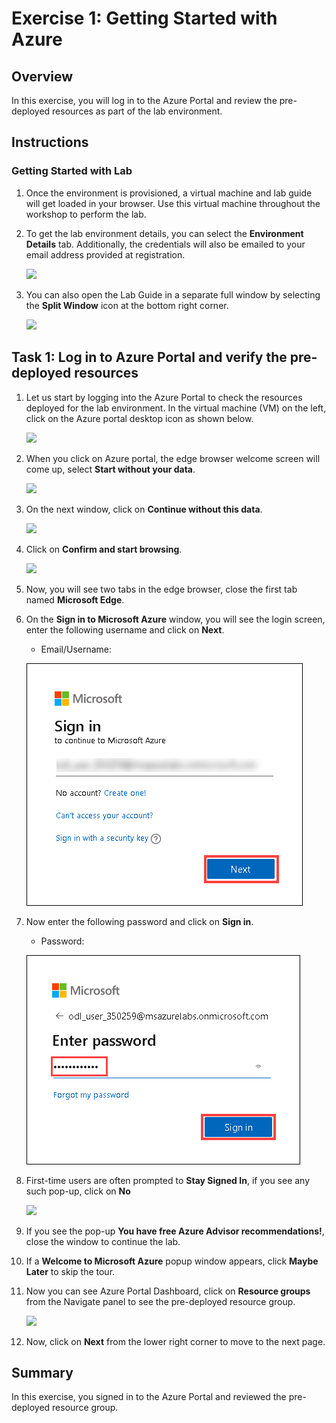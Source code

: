 # Exercise 1: Getting Started with Azure 


## Overview

In this exercise, you will log in to the Azure Portal and review the pre-deployed resources as part of the lab environment.


## Instructions

### Getting Started with Lab

1. Once the environment is provisioned, a virtual machine and lab guide will get loaded in your browser. Use this virtual machine throughout the workshop to perform the lab.

1. To get the lab environment details, you can select the **Environment Details** tab. Additionally, the credentials will also be emailed to your email address provided at registration.

    ![](../main/01-Images/envdetails.png)
    
1. You can also open the Lab Guide in a separate full window by selecting the **Split Window** icon at the bottom right corner.

    ![](../main/01-Images/splitwindow.png)
    
    
## Task 1: Log in to Azure Portal and verify the pre-deployed resources

1. Let us start by logging into the Azure Portal to check the resources deployed for the lab environment. In the virtual machine (VM) on the left, click on the Azure portal desktop icon as shown below.

   ![](https://github.com/CloudLabsAI-Azure/AIW-Azure-Network-Solutions/blob/main/media/gs4.png?raw=true)
   
1. When you click on Azure portal, the edge browser welcome screen will come up, select **Start without your data**.

   ![](https://github.com/CloudLabsAI-Azure/AIW-Azure-Network-Solutions/raw/main/media/startwithoutdata.png)
   
1. On the next window, click on **Continue without this data**.

   ![](https://github.com/CloudLabsAI-Azure/AIW-Azure-Network-Solutions/raw/main/media/continuewithoutthis.png)
   
1. Click on **Confirm and start browsing**.

   ![](https://github.com/CloudLabsAI-Azure/AIW-Azure-Network-Solutions/blob/main/media/confirmandstartbrowsing.png)
   
1. Now, you will see two tabs in the edge browser, close the first tab named **Microsoft Edge**.

1. On the **Sign in to Microsoft Azure** window, you will see the login screen, enter the following username and click on **Next**.

   * Email/Username: <inject key="AzureAdUserEmail"></inject>

   ![](https://github.com/CloudLabsAI-Azure/AIW-SAP-on-Azure/blob/main/media/M2-Ex1-portalsignin-1.png?raw=true)

1. Now enter the following password and click on **Sign in**. 

   * Password: <inject key="AzureAdUserPassword"></inject>
   
   ![](https://github.com/CloudLabsAI-Azure/AIW-SAP-on-Azure/blob/main/media/M2-Ex1-portalsignin-2.png?raw=true)

1. First-time users are often prompted to **Stay Signed In**, if you see any such pop-up, click on **No**

   ![](https://github.com/CloudLabsAI-Azure/AIW-Azure-Network-Solutions/raw/main/media/click%20no.png)

1. If you see the pop-up **You have free Azure Advisor recommendations!**, close the window to continue the lab.

1. If a **Welcome to Microsoft Azure** popup window appears, click **Maybe Later** to skip the tour.

1. Now you can see Azure Portal Dashboard, click on **Resource groups** from the Navigate panel to see the pre-deployed resource group.

    ![](../main/01-Images/veeamrg.png)
    
1. Now, click on **Next** from the lower right corner to move to the next page.

## Summary

In this exercise, you signed in to the Azure Portal and reviewed the pre-deployed resource group.

